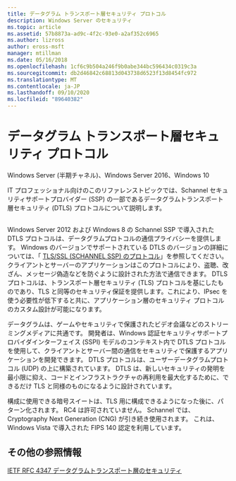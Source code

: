 ```yaml
---
title: データグラム トランスポート層セキュリティ プロトコル
description: Windows Server のセキュリティ
ms.topic: article
ms.assetid: 57b8873a-ad9c-4f2c-93e0-a2af352c6965
ms.author: lizross
author: eross-msft
manager: mtillman
ms.date: 05/16/2018
ms.openlocfilehash: 1cf6c9b504a246f9b0abe344bc596434c0319c3a
ms.sourcegitcommit: db2d46842c68813d043738d6523f13d8454fc972
ms.translationtype: MT
ms.contentlocale: ja-JP
ms.lasthandoff: 09/10/2020
ms.locfileid: "89640382"
---
```

# <a name="datagram-transport-layer-security-protocol"></a>データグラム トランスポート層セキュリティ プロトコル

Windows Server (半期チャネル)、Windows Server 2016、Windows 10

IT プロフェッショナル向けのこのリファレンストピックでは、Schannel セキュリティサポートプロバイダー (SSP) の一部であるデータグラムトランスポート層セキュリティ (DTLS) プロトコルについて説明します。

## <a name="BKMK_DTLS"></a>
Windows Server 2012 および Windows 8 の Schannel SSP で導入された DTLS プロトコルは、データグラムプロトコルの通信プライバシーを提供します。 Windows のバージョンでサポートされている DTLS のバージョンの詳細については、「 [TLS/SSL (SCHANNEL SSP) のプロトコル](/windows/win32/secauthn/protocols-in-tls-ssl--schannel-ssp-)」を参照してください。 クライアントとサーバーのアプリケーションはこのプロトコルにより、盗聴、改ざん、メッセージ偽造などを防ぐように設計された方法で通信できます。 DTLS プロトコルは、トランスポート層セキュリティ (TLS) プロトコルを基にしたものであり、TLS と同等のセキュリティ保証を提供します。これにより、IPsec を使う必要性が低下すると共に、アプリケーション層のセキュリティ プロトコルのカスタム設計が可能になります。

データグラムは、ゲームやセキュリティで保護されたビデオ会議などのストリーミングメディアに共通です。 開発者は、Windows 認証セキュリティサポートプロバイダインターフェイス (SSPI) モデルのコンテキスト内で DTLS プロトコルを使用して、クライアントとサーバー間の通信をセキュリティで保護するアプリケーションを開発できます。 DTLS プロトコルは、ユーザーデータグラムプロトコル (UDP) の上に構築されています。 DTLS は、新しいセキュリティの発明を最小限に抑え、コードとインフラストラクチャの再利用を最大化するために、できるだけ TLS と同様のものになるように設計されています。

構成に使用できる暗号スイートは、TLS 用に構成できるようになった後に、パターン化されます。 RC4 は許可されていません。 Schannel では、Cryptography Next Generation (CNG) が引き続き使用されます。 これは、Windows Vista で導入された FIPS 140 認定を利用しています。

## <a name="additional-references"></a>その他の参照情報

[IETF RFC 4347 データグラムトランスポート層のセキュリティ](http://tools.ietf.org/html/rfc4347)